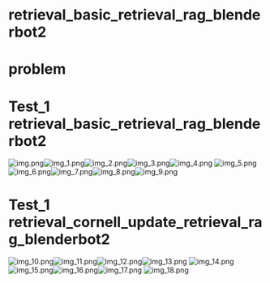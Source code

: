 retrieval_basic_retrieval_rag_blenderbot2
===============

problem
===============


Test_1 retrieval_basic_retrieval_rag_blenderbot2
===============
![img.png](img.png)![img_1.png](img_1.png)![img_2.png](img_2.png)![img_3.png](img_3.png)![img_4.png](img_4.png)
![img_5.png](img_5.png)![img_6.png](img_6.png)![img_7.png](img_7.png)![img_8.png](img_8.png)![img_9.png](img_9.png)

Test_1 retrieval_cornell_update_retrieval_rag_blenderbot2
=============== 
![img_10.png](img_10.png)![img_11.png](img_11.png)![img_12.png](img_12.png)![img_13.png](img_13.png)
![img_14.png](img_14.png)![img_15.png](img_15.png)![img_16.png](img_16.png)![img_17.png](img_17.png)
![img_18.png](img_18.png)
